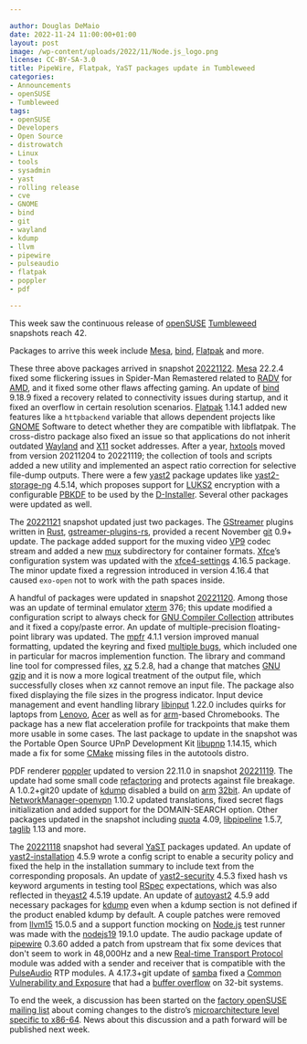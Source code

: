 ```yaml
---

author: Douglas DeMaio
date: 2022-11-24 11:00:00+01:00
layout: post
image: /wp-content/uploads/2022/11/Node.js_logo.png
license: CC-BY-SA-3.0
title: PipeWire, Flatpak, YaST packages update in Tumbleweed
categories:
- Announcements
- openSUSE
- Tumbleweed
tags:
- openSUSE
- Developers
- Open Source
- distrowatch
- Linux
- tools
- sysadmin
- yast
- rolling release
- cve
- GNOME
- bind
- git
- wayland
- kdump
- llvm
- pipewire
- pulseaudio
- flatpak
- poppler
- pdf

---
```


This week saw the continuous release of [openSUSE](https://get.opensuse.org/) [Tumbleweed](https://get.opensuse.org/tumbleweed/) snapshots reach 42.

Packages to arrive this week include [Mesa](https://www.mesa3d.org/), [bind](https://bind9.readthedocs.io), [Flatpak](https://flatpak.org/) and more.

These three above packages arrived in snapshot [20221122](https://lists.opensuse.org/archives/list/factory@lists.opensuse.org/thread/M6FGFNBDAVM5MBSSPYL6AGIJ4ZTDQFAA/). [Mesa](https://www.mesa3d.org/) 22.2.4 fixed some flickering issues in Spider-Man Remastered related to [RADV](https://docs.mesa3d.org/drivers/radv.html) for [AMD](https://www.amd.com), and it fixed some other flaws affecting gaming. An update of [bind](https://bind9.readthedocs.io) 9.18.9 fixed a recovery related to connectivity issues during startup, and it fixed an overflow in certain resolution scenarios. [Flatpak](https://flatpak.org/) 1.14.1 added new features like a  `httpbackend` variable that allows dependent projects like [GNOME](https://www.gnome.org/) Software to detect whether they are compatible with libflatpak. The cross-distro package also fixed an issue so that applications do not inherit outdated [Wayland](https://wayland.freedesktop.org/) and [X11](https://en.wikipedia.org/wiki/X_Window_System) socket addresses. After a year, [hxtools](https://inai.de/projects/hxtools/) moved from version 20211204 to 20221119; the collection of tools and scripts added a new utility and implemented an aspect ratio correction for selective file-dump outputs. There were a few [yast2](https://github.com/yast/yast-yast2) package updates like [yast2-storage-ng](https://github.com/yast/yast-storage-ng) 4.5.14, which proposes support for [LUKS2](https://en.wikipedia.org/wiki/Linux_Unified_Key_Setup) encryption with a configurable [PBKDF](https://en.wikipedia.org/wiki/PBKDF2) to be used by the [D-Installer](https://news.opensuse.org/2022/10/27/call-for-testing-next-gen-installer/). Several other packages were updated as well.

The [20221121](https://lists.opensuse.org/archives/list/factory@lists.opensuse.org/thread/OSNBU7Z7FY4CDBC577AAINE4VUMUMFTU/) snapshot updated just two packages. The [GStreamer](https://gstreamer.freedesktop.org/) plugins written in [Rust](https://www.rust-lang.org/), [gstreamer-plugins-rs](https://gitlab.freedesktop.org/gstreamer/gst-plugins-rs), provided a recent November [git](https://github.com/git) 0.9+ update. The package added support for the muxing video [VP9](https://www.mux.com/video-glossary/vp9) codec stream and added a new [mux](https://www.mux.com/) subdirectory for container formats. [Xfce](https://www.xfce.org/)’s configuration system was updated with the [xfce4-settings](https://gitlab.xfce.org/xfce/xfce4-settings) 4.16.5 package. The minor update fixed a regression introduced in version 4.16.4 that caused `exo-open` not to work with the path spaces inside.

A handful of packages were updated in snapshot [20221120](https://lists.opensuse.org/archives/list/factory@lists.opensuse.org/thread/CNS3RPP5C2DR7BPY43XC72EJVEAZ3PKA/). Among those was an update of terminal emulator [xterm](https://invisible-island.net/xterm/) 376; this update modified a configuration script to always check for [GNU Compiler Collection](https://gcc.gnu.org/) attributes and it fixed a copy/paste error. An update of multiple-precision floating-point library  was updated. The [mpfr](https://www.mpfr.org/mpfr-current/mpfr.html) 4.1.1 version improved manual formatting, updated the keyring and fixed [multiple bugs](https://www.mpfr.org/mpfr-4.1.0/#fixed), which included one in particular for macros implemention function. The library and command line tool for compressed files, [xz](https://tukaani.org/xz/) 5.2.8, had a change that matches [GNU gzip](https://www.gnu.org/software/gzip/) and it is now a more logical treatment of the output file, which successfully closes when xz cannot remove an input file. The package also fixed displaying the file sizes in the progress indicator. Input device management and event handling library [libinput](https://gitlab.freedesktop.org/libinput) 1.22.0 includes quirks for laptops from [Lenovo](https://www.lenovo.com), [Acer](https://www.acer.com) as well as for [arm](https://www.arm.com/)-based Chromebooks. The package has a new flat acceleration profile for trackpoints that make them more usable in some cases. The last package to update in the snapshot was the Portable Open Source UPnP Development Kit [libupnp](https://pupnp.sourceforge.io/) 1.14.15, which made a fix for some [CMake](https://cmake.org/) missing files in the autotools distro.

PDF renderer [poppler](https://poppler.freedesktop.org/) updated to version 22.11.0 in snapshot [20221119](https://lists.opensuse.org/archives/list/factory@lists.opensuse.org/thread/6HRAZBBUCY56VI57SC3PI6PZ5IDOCB3G/). The update had some small code [refactoring](https://en.wikipedia.org/wiki/Code_refactoring) and protects against file breakage. A 1.0.2+git20 update of [kdump](https://www.kernel.org/doc/html/latest/admin-guide/kdump/kdump.html) disabled a build on [arm](https://www.arm.com/) [32bit](https://en.wikipedia.org/wiki/32-bit_computing). An update of [NetworkManager-openvpn](https://gitlab.gnome.org/GNOME/NetworkManager-openvpn) 1.10.2 updated translations, fixed secret flags initialization and added support for the DOMAIN-SEARCH option. Other packages updated in the snapshot including [quota](https://sourceforge.net/projects/linuxquota/) 4.09, [libpipeline](https://libpipeline.gitlab.io/libpipeline/) 1.5.7, [taglib](https://taglib.org/) 1.13 and more.

The [20221118](https://lists.opensuse.org/archives/list/factory@lists.opensuse.org/thread/6C3VDCFDQT6BVF6VPWRI3WMDY33NR4QZ/) snapshot had several [YaST](https://yast.opensuse.org/) packages updated. An update of [yast2-installation](https://github.com/yast/yast-installation) 4.5.9 wrote a config script to enable a security policy and fixed the help in the installation summary to include text from the corresponding proposals. An update of [yast2-security](https://github.com/yast/yast-security) 4.5.3 fixed hash vs keyword arguments in testing tool [RSpec](https://github.com/rspec/rspec-metagem) expectations, which was also reflected in the[yast2](https://github.com/yast/yast-yast2) 4.5.19 update. An update of [autoyast2](https://github.com/yast/yast-autoinstallation) 4.5.9 add necessary packages for [kdump](https://www.kernel.org/doc/html/latest/admin-guide/kdump/kdump.html) even when a kdump section is not defined if the product enabled kdump by default. A couple patches were removed from [llvm15](https://llvm.org/) 15.0.5 and a support function mocking on [Node.js](https://nodejs.org/en/) test runner was made with the [nodejs19](https://nodejs.org/en/) 19.1.0 update. The audio package update of [pipewire](https://pipewire.org/) 0.3.60 added a patch from upstream that fix some devices that don't seem to work in 48,000Hz and a new [Real-time Transport Protocol](https://en.wikipedia.org/wiki/Real-time_Transport_Protocol) module was added with a sender and receiver that is compatible with the [PulseAudio](https://www.freedesktop.org/wiki/Software/PulseAudio/) RTP modules. A 4.17.3+git update of [samba](https://www.samba.org/) fixed a [Common Vulnerability and Exposure](https://en.wikipedia.org/wiki/Common_Vulnerabilities_and_Exposures) that had a [buffer overflow](https://en.wikipedia.org/wiki/Buffer_overflow) on 32-bit systems.

To end the week, a discussion has been started on the [factory openSUSE mailing list](https://lists.opensuse.org/archives/list/factory@lists.opensuse.org/thread/4OIMNHRDMSRLUNZRA5OPHMVSPXRRQVSB/) about coming changes to the distro’s [microarchitecture level specific to x86-64](https://en.wikipedia.org/wiki/X86-64#Microarchitecture_levels). News about this discussion and a path forward will be published next week. 

<meta name="openSUSE, Tumbleweed, Developers, sysadmin, user, Open Source, rolling release, gamers, superuser, distrowatch, hacker, Linux, Kernel, GNOME, KDE, git, wayland, mux, codec, Lenovo, Acer, cmake, pulsaudio, samba, nodejs, llvm, kdump" content="HTML,CSS,XML,JavaScript">

